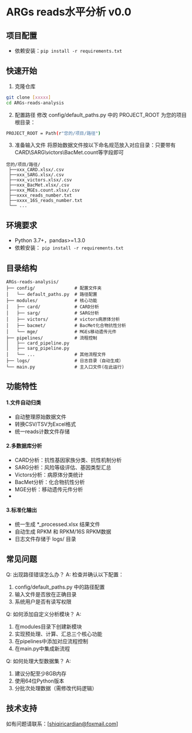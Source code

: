 # ARGs reads水平分析 v0.0

## 项目配置
- 依赖安装：`pip install -r requirements.txt`

## 快速开始
 1. 克隆仓库
```bash
git clone [xxxxx]
cd ARGs-reads-analysis

```
 2. 配置路径
修改 config/default_paths.py 中的 PROJECT_ROOT 为您的项目根目录：
```bash
PROJECT_ROOT = Path(r"您的/项目/路径")
```
 3. 准备输入文件 将原始数据文件按以下命名规范放入对应目录：只要带有CARD\SARG\victors\BacMet\.count等字段即可
```text
您的/项目/路径/
 ├──xxx_CARD.xlsx/.csv
 ├──xxx_SARG.xlsx/.csv
 ├──xxx_victors.xlsx/.csv
 ├──xxx_BacMet.xlsx/.csv
 ├──xxx_MGEs.count.xlsx/.csv
 ├──xxxx_reads_number.txt
 ├──xxxx_16S_reads_number.txt
 └── ...
```



## 环境要求
- Python 3.7+，pandas>=1.3.0
- 依赖安装：
`pip install -r requirements.txt`

## 目录结构

```text
ARGs-reads-analysis/
├── config/               # 配置文件夹
│   └── default_paths.py  # 路径配置
├── modules/              # 核心功能
│   ├── card/             # CARD分析
│   ├── sarg/             # SARG分析
│   ├── victors/          # victors病原体分析
│   ├── bacmet/           # BacMet化合物抗性分析
│   └── mge/              # MGEs移动遗传元件
├── pipelines/            # 流程控制
│   ├── card_pipeline.py
│   ├── sarg_pipeline.py
│   └── ...               # 其他流程文件
├── logs/                 # 日志目录（自动生成）
└── main.py               # 主入口文件(在此运行)
```
## 功能特性
#### 1.文件自动归类 

- 自动整理原始数据文件
- 转换CSV/TSV为Excel格式
- 统一reads计数文件存储

#### 2.多数据库分析

- CARD分析：抗性基因家族分类、抗性机制分析
- SARG分析：风险等级评估、基因类型汇总
- Victors分析：病原体分类统计
- BacMet分析：化合物抗性分析
- MGE分析：移动遗传元件分析
- 
#### 3.标准化输出

- 统一生成 *_processed.xlsx 结果文件
- 自动生成 RPKM 和 RPKM/16S RPKM数据
- 日志文件存储于 logs/ 目录

## 常见问题
Q: 出现路径错误怎么办？ 
A: 检查并确认以下配置：
   1.  config/default_paths.py 中的路径配置
   2.  输入文件是否放在正确目录
   3.  系统用户是否有读写权限

Q: 如何添加自定义分析模块？ A:
  1. 在modules目录下创建新模块
  2. 实现预处理、计算、汇总三个核心功能
  3. 在pipelines中添加对应流程控制
  4. 在main.py中集成新流程

Q: 如何处理大型数据集？ A:

  1. 建议分配至少8GB内存
  2. 使用64位Python版本
  3. 分批次处理数据（需修改代码逻辑）

##  技术支持
 如有问题请联系：[shiqiricardian@foxmail.com]
